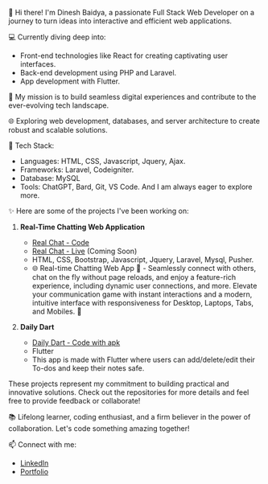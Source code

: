 👋 Hi there! I'm Dinesh Baidya, a passionate Full Stack Web Developer on a journey to turn ideas into interactive and efficient web applications.

💻 Currently diving deep into:
   - Front-end technologies like React for creating captivating user interfaces.
   - Back-end development using PHP and Laravel.
   - App development with Flutter.

🚀 My mission is to build seamless digital experiences and contribute to the ever-evolving tech landscape.

🌐 Exploring web development, databases, and server architecture to create robust and scalable solutions.

🔧 Tech Stack:
   - Languages: HTML, CSS, Javascript, Jquery, Ajax.
   - Frameworks: Laravel, Codeigniter.
   - Database: MySQL
   - Tools: ChatGPT, Bard, Git, VS Code.
  And I am always eager to explore more.

✨ Here are some of the projects I've been working on:

1. **Real-Time Chatting Web Application**
   - [Real Chat - Code](https://github.com/dineshbaidya12/chat-pusher)
   - [Real Chat - Live](https://realchat.in) (Coming Soon)
   - HTML, CSS, Bootstrap, Javascript, Jquery, Laravel, Mysql, Pusher. 
   - 🌐 Real-time Chatting Web App 🚀 - Seamlessly connect with others, chat on the fly without page reloads, and enjoy a feature-rich experience, including dynamic user connections, and more. Elevate your communication game with instant interactions and a modern, intuitive interface with responsiveness for Desktop, Laptops, Tabs, and Mobiles. 💬

2. **Daily Dart**
   - [Daily Dart - Code with apk](https://github.com/dineshbaidya12/Todo-and-Notes-App-DailyDart)
   - Flutter
   - This app is made with Flutter where users can add/delete/edit their To-dos and keep their notes safe.

These projects represent my commitment to building practical and innovative solutions. Check out the repositories for more details and feel free to provide feedback or collaborate!

📚 Lifelong learner, coding enthusiast, and a firm believer in the power of collaboration. Let's code something amazing together!

📫 Connect with me:
   - [LinkedIn](https://in.linkedin.com/in/dinesh-baidya-a15b18227?trk=public_profile_browsemap)
   - [Portfolio](https://dbaidya.vercel.app/)
